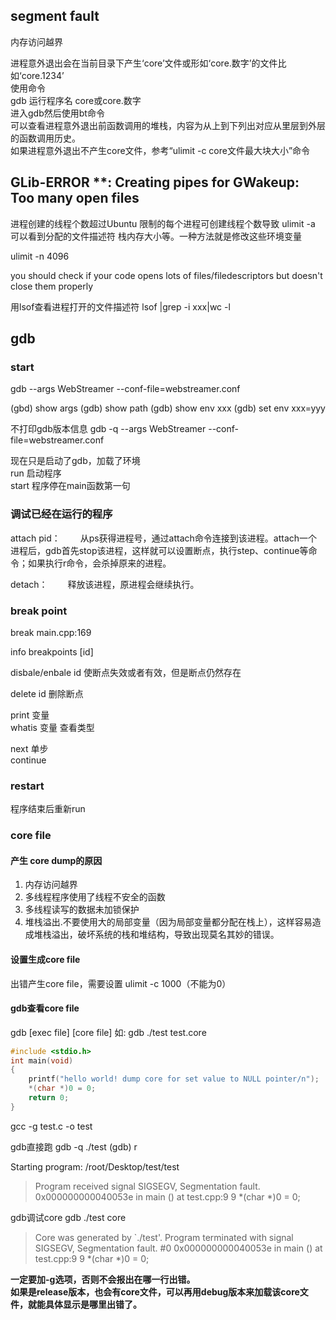 ## segment fault
内存访问越界  

进程意外退出会在当前目录下产生‘core’文件或形如‘core.数字’的文件比如‘core.1234’  
使用命令   
gdb 运行程序名 core或core.数字  
进入gdb然后使用bt命令  
可以查看进程意外退出前函数调用的堆栈，内容为从上到下列出对应从里层到外层的函数调用历史。  
如果进程意外退出不产生core文件，参考“ulimit -c core文件最大块大小”命令  

## GLib-ERROR **: Creating pipes for GWakeup: Too many open files
进程创建的线程个数超过Ubuntu 限制的每个进程可创建线程个数导致
ulimit -a 可以看到分配的文件描述符 栈内存大小等。一种方法就是修改这些环境变量

ulimit -n 4096

you should check if your code opens lots of files/filedescriptors but doesn't close them properly

用lsof查看进程打开的文件描述符
lsof |grep -i xxx|wc -l


## gdb
### start  
gdb --args WebStreamer --conf-file=webstreamer.conf

(gbd) show args
(gdb) show path
(gdb) show env xxx
(gdb) set env xxx=yyy

不打印gdb版本信息
gdb -q --args WebStreamer --conf-file=webstreamer.conf

现在只是启动了gdb，加载了环境  
run 启动程序  
start 程序停在main函数第一句  

### 调试已经在运行的程序  
attach pid：
　　从ps获得进程号，通过attach命令连接到该进程。attach一个进程后，gdb首先stop该进程，这样就可以设置断点，执行step、continue等命令；如果执行r命令，会杀掉原来的进程。

detach：
　　释放该进程，原进程会继续执行。

### break point  
break main.cpp:169  

info breakpoints [id]  

disbale/enbale id 使断点失效或者有效，但是断点仍然存在  

delete id 删除断点  

print 变量  
whatis 变量 查看类型  

next 单步  
continue

### restart  
程序结束后重新run

### core file  

#### 产生 core dump的原因
1. 内存访问越界
2. 多线程程序使用了线程不安全的函数
3. 多线程读写的数据未加锁保护
4. 堆栈溢出.不要使用大的局部变量（因为局部变量都分配在栈上），这样容易造成堆栈溢出，破坏系统的栈和堆结构，导致出现莫名其妙的错误。

#### 设置生成core file  
出错产生core file，需要设置 ulimit -c 1000（不能为0）

#### gdb查看core file  
gdb [exec file] [core file]
如: gdb ./test test.core

```c
#include <stdio.h>
int main(void)
{
    printf("hello world! dump core for set value to NULL pointer/n");
    *(char *)0 = 0;
    return 0;
}
```
gcc -g test.c -o test

gdb直接跑
gdb -q ./test
(gdb) r

Starting program: /root/Desktop/test/test 

>Program received signal SIGSEGV, Segmentation fault.
>0x000000000040053e in main () at test.cpp:9
>9	    *(char *)0 = 0;

gdb调试core
gdb ./test core

>Core was generated by `./test'.
>Program terminated with signal SIGSEGV, Segmentation fault.
>#0  0x000000000040053e in main () at test.cpp:9
>9	    *(char *)0 = 0;

**一定要加-g选项，否则不会报出在哪一行出错。**    
**如果是release版本，也会有core文件，可以再用debug版本来加载该core文件，就能具体显示是哪里出错了。**